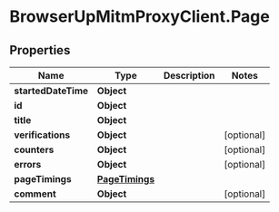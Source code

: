 # BrowserUpMitmProxyClient.Page

## Properties

Name | Type | Description | Notes
------------ | ------------- | ------------- | -------------
**startedDateTime** | **Object** |  | 
**id** | **Object** |  | 
**title** | **Object** |  | 
**verifications** | **Object** |  | [optional] 
**counters** | **Object** |  | [optional] 
**errors** | **Object** |  | [optional] 
**pageTimings** | [**PageTimings**](PageTimings.md) |  | 
**comment** | **Object** |  | [optional] 


